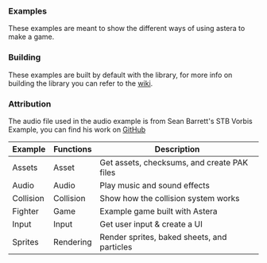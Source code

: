 ### Examples
These examples are meant to show the different ways of using astera to make a game.

### Building
These examples are built by default with the library, for more info on building the library you can refer to the [wiki](https://github.com/tek256/astera/wiki/Build-Guide).

### Attribution
The audio file used in the audio example is from Sean Barrett's STB Vorbis Example, you can find his work on [GitHub](https://github.com/nothings/)

| Example | Functions | Description |
| ------- | --------- | ----------- |
| Assets | Asset | Get assets, checksums, and create PAK files |
| Audio | Audio | Play music and sound effects |
| Collision | Collision | Show how the collision system works |
| Fighter | Game | Example game built with Astera |
| Input | Input | Get user input & create a UI |
| Sprites | Rendering | Render sprites, baked sheets, and particles |
